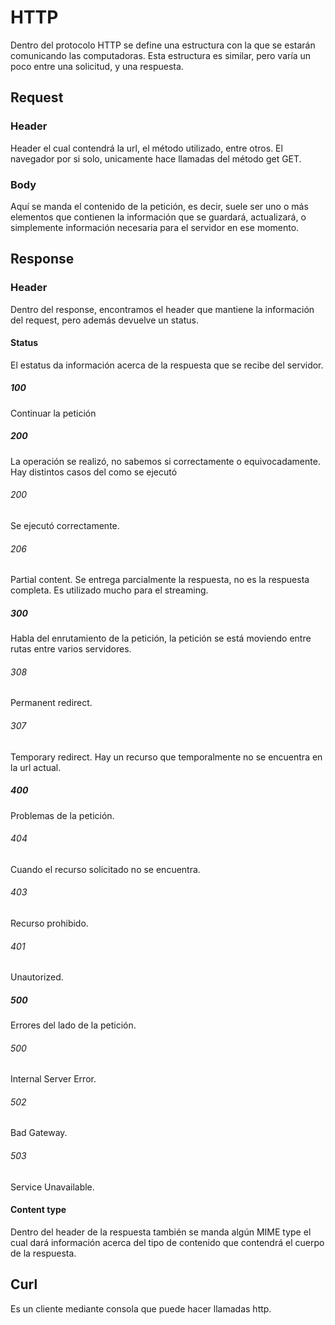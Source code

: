 # HTTP
Dentro del protocolo HTTP se define una estructura con la que se estarán comunicando las computadoras.
Esta estructura es similar, pero varía un poco entre una solicitud, y una respuesta.
## Request
### Header
Header el cual contendrá la url, el método utilizado, entre otros.
El navegador por si solo, unicamente hace llamadas del método get GET.
### Body
Aquí se manda el contenido de la petición, es decir, suele ser uno o más elementos que contienen la información que se guardará, actualizará, o simplemente información necesaria para el servidor en ese momento.

## Response
### Header
Dentro del response, encontramos el header que mantiene la información del request, pero además devuelve un status.

#### Status
El estatus da información acerca de la respuesta que se recibe del servidor.

##### 100
Continuar la petición
##### 200
La operación se realizó, no sabemos si correctamente o equivocadamente. Hay distintos casos del como se ejecutó
###### 200
Se ejecutó correctamente.
###### 206
Partial content. Se entrega parcialmente la respuesta, no es la respuesta completa. Es utilizado mucho para el streaming.
##### 300
Habla del enrutamiento de la petición, la petición se está moviendo entre rutas entre varios servidores.
###### 308
Permanent redirect.
###### 307
Temporary redirect. Hay un recurso que temporalmente no se encuentra en la url actual.
##### 400
Problemas de la petición.
###### 404
Cuando el recurso solicitado no se encuentra.
###### 403
Recurso prohibido.
###### 401
Unautorized.
##### 500
Errores del lado de la petición.
###### 500
Internal Server Error.
###### 502
Bad Gateway.
###### 503
Service Unavailable.

#### Content type
Dentro del header de la respuesta también se manda algún MIME type el cual dará información acerca del tipo de contenido que contendrá el cuerpo de la respuesta.


## Curl
Es un cliente mediante consola que puede hacer llamadas http.